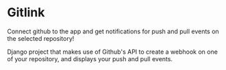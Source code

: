 # Gitlink

Connect github to the app and get notifications for push and pull events on the selected repository!

Django project that makes use of Github's API to create a webhook on one of your repository, and displays your push and pull events.
